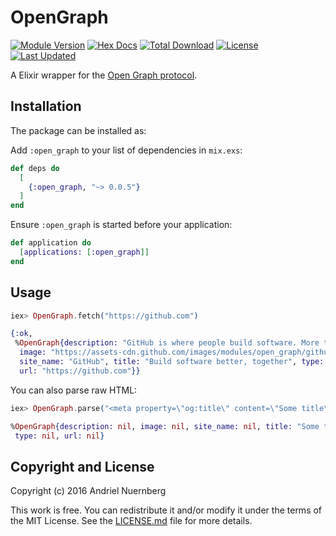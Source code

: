 # OpenGraph

[![Module Version](https://img.shields.io/hexpm/v/open_graph.svg)](https://hex.pm/packages/open_graph)
[![Hex Docs](https://img.shields.io/badge/hex-docs-lightgreen.svg)](https://hexdocs.pm/open_graph/)
[![Total Download](https://img.shields.io/hexpm/dt/open_graph.svg)](https://hex.pm/packages/open_graph)
[![License](https://img.shields.io/hexpm/l/open_graph.svg)](https://github.com/andrielfn/open_graph/blob/master/LICENSE.md)
[![Last Updated](https://img.shields.io/github/last-commit/andrielfn/open_graph.svg)](https://github.com/andrielfn/open_graph/commits/master)

A Elixir wrapper for the [Open Graph protocol](http://ogp.me).

## Installation

The package can be installed as:

Add `:open_graph` to your list of dependencies in `mix.exs`:

```elixir
def deps do
  [
    {:open_graph, "~> 0.0.5"}
  ]
end
```

Ensure `:open_graph` is started before your application:

```elixir
def application do
  [applications: [:open_graph]]
end
```

## Usage

```elixir
iex> OpenGraph.fetch("https://github.com")

{:ok,
 %OpenGraph{description: "GitHub is where people build software. More than 15 million...",
  image: "https://assets-cdn.github.com/images/modules/open_graph/github-octocat.png",
  site_name: "GitHub", title: "Build software better, together", type: nil,
  url: "https://github.com"}}
```

You can also parse raw HTML:

```elixir
iex> OpenGraph.parse("<meta property=\"og:title\" content=\"Some title\">")

%OpenGraph{description: nil, image: nil, site_name: nil, title: "Some title",
 type: nil, url: nil}
```

## Copyright and License

Copyright (c) 2016 Andriel Nuernberg

This work is free. You can redistribute it and/or modify it under the
terms of the MIT License. See the [LICENSE.md](./LICENSE.md) file for more details.
